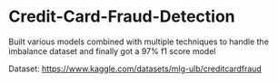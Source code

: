 # Credit-Card-Fraud-Detection
Built various models combined with multiple techniques to handle the imbalance dataset and finally got a 97% f1 score model

Dataset: https://www.kaggle.com/datasets/mlg-ulb/creditcardfraud
